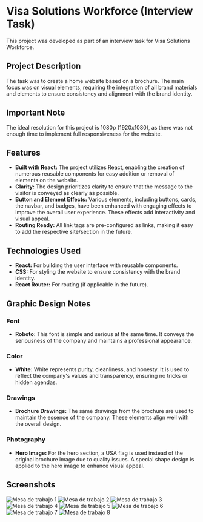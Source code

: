 # Visa Solutions Workforce (Interview Task)

This project was developed as part of an interview task for Visa Solutions Workforce.

## Project Description

The task was to create a home website based on a brochure. The main focus was on visual elements, requiring the integration of all brand materials and elements to ensure consistency and alignment with the brand identity.

## Important Note
The ideal resolution for this project is 1080p (1920x1080), as there was not enough time to implement full responsiveness for the website.

## Features

- **Built with React:** The project utilizes React, enabling the creation of numerous reusable components for easy addition or removal of elements on the website.
- **Clarity:** The design prioritizes clarity to ensure that the message to the visitor is conveyed as clearly as possible.
- **Button and Element Effects:** Various elements, including buttons, cards, the navbar, and badges, have been enhanced with engaging effects to improve the overall user experience. These effects add interactivity and visual appeal.
- **Routing Ready:** All link tags are pre-configured as links, making it easy to add the respective site/section in the future.

## Technologies Used

- **React:** For building the user interface with reusable components.
- **CSS:** For styling the website to ensure consistency with the brand identity.
- **React Router:** For routing (if applicable in the future).

## Graphic Design Notes

### Font
- **Roboto:** This font is simple and serious at the same time. It conveys the seriousness of the company and maintains a professional appearance.

### Color
- **White:** White represents purity, cleanliness, and honesty. It is used to reflect the company's values and transparency, ensuring no tricks or hidden agendas.

### Drawings
- **Brochure Drawings:** The same drawings from the brochure are used to maintain the essence of the company. These elements align well with the overall design.

### Photography
- **Hero Image:** For the hero section, a USA flag is used instead of the original brochure image due to quality issues. A special shape design is applied to the hero image to enhance visual appeal.

## Screenshots

![Mesa de trabajo 1](https://github.com/devFNL/visa-solutions/assets/127357394/90b01148-42ca-4388-bd04-389644b7f25a)
![Mesa de trabajo 2](https://github.com/devFNL/visa-solutions/assets/127357394/2e6c54fa-5261-4731-822c-605169c84573)
![Mesa de trabajo 3](https://github.com/devFNL/visa-solutions/assets/127357394/98d102c3-9322-4974-9648-65c3352f70fe)
![Mesa de trabajo 4](https://github.com/devFNL/visa-solutions/assets/127357394/20c74407-c75c-4f16-a2eb-1891e2d9c5e5)
![Mesa de trabajo 5](https://github.com/devFNL/visa-solutions/assets/127357394/6b031a6d-2607-4363-8807-589c1f9572fa)
![Mesa de trabajo 6](https://github.com/devFNL/visa-solutions/assets/127357394/09e60e7f-6f74-49c8-8f85-98d03941aa84)
![Mesa de trabajo 7](https://github.com/devFNL/visa-solutions/assets/127357394/93c86441-2b09-4bbf-ab50-40c4a09f8b36)
![Mesa de trabajo 8](https://github.com/devFNL/visa-solutions/assets/127357394/9786b450-2c36-4750-a849-d32d4217b81b)







